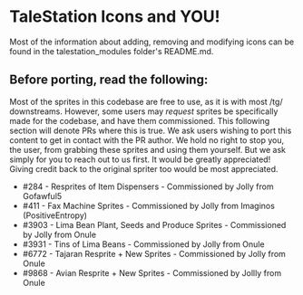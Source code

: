 # TaleStation Icons and YOU!
Most of the information about adding, removing and modifying icons can be found in the talestation_modules folder's README.md.

## Before porting, read the following:
Most of the sprites in this codebase are free to use, as it is with most /tg/ downstreams. However, some users may *request* sprites be specifically made for the codebase, and have them commissioned. This following section will denote PRs where this is true. We ask users wishing to port this content to get in contact with the PR author. We hold no right to stop you, the user, from grabbing these sprites and using them yourself. But we ask simply for you to reach out to us first. It would be greatly appreciated! Giving credit back to the original spriter too would be most appreciated.

- #284 - Resprites of Item Dispensers - Commissioned by Jolly from Gofawful5 
- #411 - Fax Machine Sprites - Commissioned by Jolly from Imaginos (PositiveEntropy)
- #3903 - Lima Bean Plant, Seeds and Produce Sprites - Commissioned by Jolly from Onule
- #3931 - Tins of Lima Beans - Commissioned by Jolly from Onule
- #6772 - Tajaran Resprite + New Sprites - Commissioned by Jolly from Onule
- #9868 - Avian Resprite + New Sprites - Commissioned by Jollly from Onule
